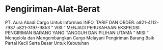 # Pengiriman-Alat-Berat
PT. Aura Abadi Cargo Untuk Informasi INFO, TARIF DAN ORDER: o821-4112-7937 o821-3197-9853 ” VISI “ MENJADI PERUSAHAAN EKSPEDISI PENGIRIMAN BARANG YANG TANGGUH DAN PILIHAN UTAMA ” MISI “ Mengelola dan Mengembangkan Cargo Melayani Pengiriman Barang Baik Partai Kecil Serta Besar Untuk Kebutuhan
